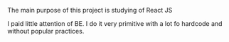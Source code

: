 The main purpose of this project is studying of React JS

I paid little attention of BE. I do it very primitive with a lot fo hardcode and without popular practices.